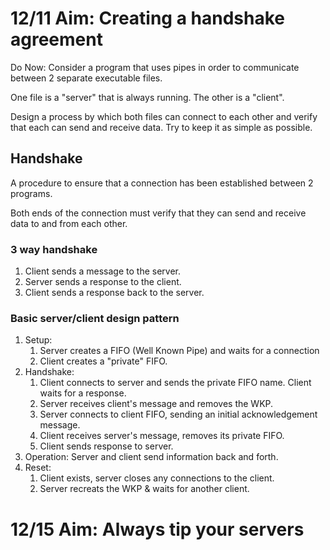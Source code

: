 # 12/11 Aim: Creating a handshake agreement

Do Now: Consider a program that uses pipes in order to communicate
between 2 separate executable files.

One file is a "server" that is always running. The other is a "client".

Design a process by which both files can connect to each other and
verify that each can send and receive data. Try to keep it as simple
as possible.

## Handshake

A procedure to ensure that a connection has been established between 2
programs.

Both ends of the connection must verify that they can send and receive data
to and from each other.

### 3 way handshake

1. Client sends a message to the server.
2. Server sends a response to the client.
3. Client sends a response back to the server.

### Basic server/client design pattern

1. Setup:
    1. Server creates a FIFO (Well Known Pipe) and waits for a connection
    2. Client creates a "private" FIFO.
2. Handshake:
    1. Client connects to server and sends the private FIFO name. Client
       waits for a response.
    2. Server receives client's message and removes the WKP.
    3. Server connects to client FIFO, sending an initial acknowledgement
       message.
    4. Client receives server's message, removes its private FIFO.
    5. Client sends response to server.
3. Operation: Server and client send information back and forth.
4. Reset:
    1. Client exists, server closes any connections to the client.
    2. Server recreats the WKP & waits for another client.

# 12/15 Aim: Always tip your servers



